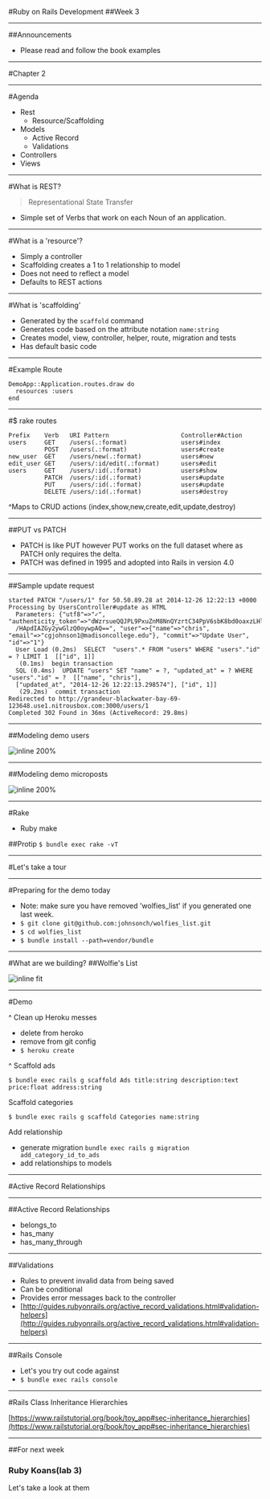 #Ruby on Rails Development
##Week 3

---
##Announcements
* Please read and follow the book examples

---
#Chapter 2

----
#Agenda 
* Rest
  * Resource/Scaffolding
* Models
  * Active Record
  * Validations
* Controllers
* Views

---
#What is REST?
> Representational State Transfer 

* Simple set of Verbs that work on each Noun of an application.

--- 
#What is a 'resource'?
* Simply a controller 
* Scaffolding creates a 1 to 1 relationship to model
* Does not need to reflect a model 
* Defaults to REST actions

---
#What is 'scaffolding'
* Generated by the ```scaffold``` command
* Generates code based on the attribute notation ```name:string```
* Creates model, view, controller, helper, route, migration and tests
* Has default basic code

---
#Example Route

```
DemoApp::Application.routes.draw do
  resources :users
end
```

---
#$ rake routes

```
Prefix    Verb   URI Pattern                    Controller#Action
users     GET    /users(.:format)               users#index
          POST   /users(.:format)               users#create
new_user  GET    /users/new(.:format)           users#new
edit_user GET    /users/:id/edit(.:format)      users#edit
users     GET    /users/:id(.:format)           users#show
          PATCH  /users/:id(.:format)           users#update
          PUT    /users/:id(.:format)           users#update
          DELETE /users/:id(.:format)           users#destroy
```
^Maps to CRUD actions (index,show,new,create,edit,update,destroy)

---
##PUT vs PATCH
* PATCH is like PUT however PUT works on the full dataset where as PATCH only requires the delta.
* PATCH was defined in 1995 and adopted into Rails in version 4.0

---
##Sample update request
```
started PATCH "/users/1" for 50.50.89.28 at 2014-12-26 12:22:13 +0000
Processing by UsersController#update as HTML
  Parameters: {"utf8"=>"✓", "authenticity_token"=>"dWzrsueQQJPL9PxuZnM8NnQYzrtC34PpV6sbK8bd0oaxzLHlgK0224q+OVWrDF
  /HApdIAZGy2ywGlzQ0oywpAQ==", "user"=>{"name"=>"chris", "email"=>"cgjohnson1@madisoncollege.edu"}, "commit"=>"Update User", "id"=>"1"}
  User Load (0.2ms)  SELECT  "users".* FROM "users" WHERE "users"."id" = ? LIMIT 1  [["id", 1]]
   (0.1ms)  begin transaction
  SQL (0.4ms)  UPDATE "users" SET "name" = ?, "updated_at" = ? WHERE "users"."id" = ?  [["name", "chris"], 
  ["updated_at", "2014-12-26 12:22:13.298574"], ["id", 1]]
   (29.2ms)  commit transaction
Redirected to http://grandeur-blackwater-bay-69-123648.use1.nitrousbox.com:3000/users/1
Completed 302 Found in 36ms (ActiveRecord: 29.8ms)
```

---
##Modeling demo users

![inline 200%](https://softcover.s3.amazonaws.com/636/ruby_on_rails_tutorial/images/figures/demo_user_model.png)

--- 
##Modeling demo microposts 

![inline 200%](https://softcover.s3.amazonaws.com/636/ruby_on_rails_tutorial/images/figures/demo_micropost_model.png)

---
#Rake
* Ruby make

##Protip
```$ bundle exec rake -vT```

---
#Let's take a tour

---
#Preparing for the demo today

* Note: make sure you have removed 'wolfies_list' if you generated one last week.
* ```$ git clone git@github.com:johnsonch/wolfies_list.git ```
* ```$ cd wolfies_list```
* ```$ bundle install --path=vendor/bundle```

---
#What are we building?
##Wolfie's List

![inline fit](https://s3.amazonaws.com/uploads.hipchat.com/14021/49351/LX1s86FC722Tzy6/wolfieslist.png)


---
#Demo

^ Clean up Heroku messes
- delete from heroko
- remove from git config
- ```$ heroku create```

^ Scaffold ads
```
$ bundle exec rails g scaffold Ads title:string description:text price:float address:string
```
Scaffold categories
```
$ bundle exec rails g scaffold Categories name:string 
```
Add relationship
- generate migration ```bundle exec rails g migration add_category_id_to_ads```
- add relationships to models
  
---
#Active Record Relationships

---
##Active Record Relationships
* belongs_to
* has_many
* has_many_through

---
##Validations
* Rules to prevent invalid data from being saved
* Can be conditional
* Provides error messages back to the controller
* [http://guides.rubyonrails.org/active_record_validations.html#validation-helpers](http://guides.rubyonrails.org/active_record_validations.html#validation-helpers)

---
##Rails Console
* Let's you try out code against 
* ```$ bundle exec rails console```

---
#Rails Class Inheritance Hierarchies

[https://www.railstutorial.org/book/toy_app#sec-inheritance_hierarchies](https://www.railstutorial.org/book/toy_app#sec-inheritance_hierarchies)

---
##For next week
### Ruby Koans(lab 3)
Let's take a look at them
